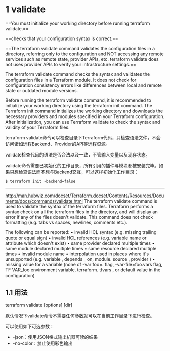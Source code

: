 
# 1 validate

==You must initialize your working directory before running terraform validate.==

==checks that your configuration syntax is correct.==


==The terraform validate command validates the configuration files in a directory, referring only to the configuration and NOT accessing any remote services such as remote state, provider APIs, etc. terraform validate does not uses provider APIs to verify your infrastructure settings.==

The terraform validate command checks the syntax and validates the configuration files in a Terraform module. It does not check for configuration consistency errors like differences between local and remote state or outdated module versions.

Before running the terraform validate command, it is recommended to initialize your working directory using the terraform init command. The Terraform init command initializes the working directory and downloads the necessary providers and modules specified in your Terraform configuration. After initialization, you can use Terraform validate to check the syntax and validity of your Terraform files.

terraform validate命令可以检查目录下Terraform代码，只检查语法文件，不会访问诸如远程Backend、Provider的API等远程资源。

validate检查代码的语法是否合法以及一致，不管输入变量以及现存状态。

validate命令需要已初始化的工作目录，所有引用的插件与模块都被安装完毕。如果只想检查语法而不想与Backend交互，可以这样初始化工作目录：

```
$ terraform init -backend=false
```

---

http://man.hubwiz.com/docset/Terraform.docset/Contents/Resources/Documents/docs/commands/validate.html
The terraform validate command is used to validate the syntax of the terraform files. Terraform performs a syntax check on all the
terraform files in the directory, and will display an error if any of the files doesn't validate.
This command does not check formatting (e.g. tabs vs spaces, newlines, comments etc.).

The following can be reported:
• invalid HCL syntax (e.g. missing trailing quote or equal sign)
• invalid HCL references (e.g. variable name or attribute which doesn't exist)
• same provider declared multiple times
• same module declared multiple times
• same resource declared multiple times
• invalid module name
• interpolation used in places where it's unsupported (e.g. variable , depends _ on, module. source , provider )
• missing value for a variable (none of -var foo=. flag, -var-file=foo.vars flag, TF VAR_foo environment variable,
terraform. tfvars , or default value in the configuration)


## 1.1 用法

terraform validate [options] [dir]

默认情况下validate命令不需要任何参数就可以在当前工作目录下进行检查。

可以使用如下可选参数：
- -json：使用JSON格式输出机器可读的结果
- -no-color：禁止使用彩色输出

